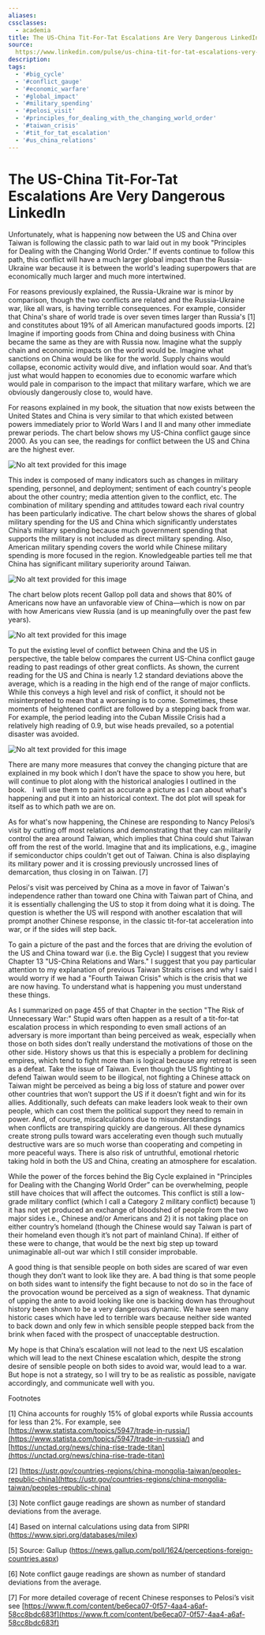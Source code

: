 ```yaml
---
aliases:
cssclasses:
  - academia
title: The US-China Tit-For-Tat Escalations Are Very Dangerous LinkedIn
source: 
  https://www.linkedin.com/pulse/us-china-tit-for-tat-escalations-very-dangerous-ray-dalio/
description:
tags:
  - '#big_cycle'
  - '#conflict_gauge'
  - '#economic_warfare'
  - '#global_impact'
  - '#military_spending'
  - '#pelosi_visit'
  - '#principles_for_dealing_with_the_changing_world_order'
  - '#taiwan_crisis'
  - '#tit_for_tat_escalation'
  - '#us_china_relations'
---
```

# The US-China Tit-For-Tat Escalations Are Very Dangerous LinkedIn

Unfortunately,  what is happening now between the US and China over Taiwan is following the classic path to war laid out in my book "Principles for Dealing with the Changing World Order.” If events continue to follow this path,  this conflict will have a much larger global impact than the Russia-Ukraine war because it is between the world's leading superpowers that are economically much larger and much more intertwined.

For reasons previously explained,  the Russia-Ukraine war is minor by comparison,  though the two conflicts are related and the Russia-Ukraine war,  like all wars,  is having terrible consequences. For example,  consider that China's share of world trade is over seven times larger than Russia's \[1\] and constitutes about 19% of all American manufactured goods imports. \[2\] Imagine if importing goods from China and doing business with China became the same as they are with Russia now. Imagine what the supply chain and economic impacts on the world would be. Imagine what sanctions on China would be like for the world. Supply chains would collapse,  economic activity would dive,  and inflation would soar. And that’s just what would happen to economies due to economic warfare which would pale in comparison to the impact that military warfare,  which we are obviously dangerously close to,  would have.

For reasons explained in my book,  the situation that now exists between the United States and China is very similar to that which existed between powers immediately prior to World Wars I and II and many other immediate prewar periods. The chart below shows my US-China conflict gauge since 2000. As you can see,  the readings for conflict between the US and China are the highest ever.

![No alt text provided for this image](https://media.licdn.com/dms/image/v2/D4E12AQEwrGMQVB090Q/article-inline_image-shrink_1500_2232/article-inline_image-shrink_1500_2232/0/1659966772532?e=1738800000&v=beta&t=XRC1-qu3HKPkMeG3P1tQGDfBBZ_0Y1mSc8jyhdNDYAk)

This index is composed of many indicators such as changes in military spending,  personnel,  and deployment; sentiment of each country's people about the other country; media attention given to the conflict,  etc. The combination of military spending and attitudes toward each rival country has been particularly indicative. The chart below shows the shares of global military spending for the US and China which significantly understates China’s military spending because much government spending that supports the military is not included as direct military spending. Also,  American military spending covers the world while Chinese military spending is more focused in the region. Knowledgeable parties tell me that China has significant military superiority around Taiwan.

![No alt text provided for this image](https://media.licdn.com/dms/image/v2/D4E12AQFrMzVPOVXkFQ/article-inline_image-shrink_1500_2232/article-inline_image-shrink_1500_2232/0/1659966790784?e=1738800000&v=beta&t=-mQuc2Se0p3ehQ9s-y_5QN7zBNfO212t5XfKkV-xvVI)

The chart below plots recent Gallop poll data and shows that 80% of Americans now have an unfavorable view of China—which is now on par with how Americans view Russia (and is up meaningfully over the past few years).

![No alt text provided for this image](https://media.licdn.com/dms/image/v2/D4E12AQEMdh8TIGDY5A/article-inline_image-shrink_1500_2232/article-inline_image-shrink_1500_2232/0/1659966812327?e=1738800000&v=beta&t=PjamaiNkH-wCpj_8NcDpOD5D86c4EqvS47nCfH46kTE)

To put the existing level of conflict between China and the US in perspective,  the table below compares the current US-China conflict gauge reading to past readings of other great conflicts. As shown,  the current reading for the US and China is nearly 1.2 standard deviations above the average,  which is a reading in the high end of the range of major conflicts. While this conveys a high level and risk of conflict,  it should not be misinterpreted to mean that a worsening is to come. Sometimes,  these moments of heightened conflict are followed by a stepping back from war. For example,  the period leading into the Cuban Missile Crisis had a relatively high reading of 0.9,  but wise heads prevailed,  so a potential disaster was avoided.

![No alt text provided for this image](https://media.licdn.com/dms/image/v2/D4E12AQGQ68V5ISIXFw/article-inline_image-shrink_1500_2232/article-inline_image-shrink_1500_2232/0/1659966844955?e=1738800000&v=beta&t=d8X-54GcuQLDJy2WwJfSz6qs5ktKOvXWdF4h_d1Y7Fw)

There are many more measures that convey the changing picture that are explained in my book which I don’t have the space to show you here,  but will continue to plot along with the historical analogies I outlined in the book.   I will use them to paint as accurate a picture as I can about what's happening and put it into an historical context. The dot plot will speak for itself as to which path we are on.

As for what's now happening,  the Chinese are responding to Nancy Pelosi’s visit by cutting off most relations and demonstrating that they can militarily control the area around Taiwan,  which implies that China could shut Taiwan off from the rest of the world. Imagine that and its implications,  e.g.,  imagine if semiconductor chips couldn't get out of Taiwan. China is also displaying its military power and it is crossing previously uncrossed lines of demarcation,  thus closing in on Taiwan. \[7\]

Pelosi's visit was perceived by China as a move in favor of Taiwan's independence rather than toward one China with Taiwan part of China,  and it is essentially challenging the US to stop it from doing what it is doing. The question is whether the US will respond with another escalation that will prompt another Chinese response,  in the classic tit-for-tat acceleration into war,  or if the sides will step back.

To gain a picture of the past and the forces that are driving the evolution of the US and China toward war (i.e. the Big Cycle) I suggest that you review Chapter 13 "US-China Relations and Wars." I suggest that you pay particular attention to my explanation of previous Taiwan Straits crises and why I said I would worry if we had a "Fourth Taiwan Crisis" which is the crisis that we are now having. To understand what is happening you must understand these things.

As I summarized on page 455 of that Chapter in the section "The Risk of Unnecessary War:" Stupid wars often happen as a result of a tit-for-tat escalation process in which responding to even small actions of an adversary is more important than being perceived as weak,  especially when those on both sides don’t really understand the motivations of those on the other side. History shows us that this is especially a problem for declining empires,  which tend to fight more than is logical because any retreat is seen as a defeat. Take the issue of Taiwan. Even though the US fighting to defend Taiwan would seem to be illogical,  not fighting a Chinese attack on Taiwan might be perceived as being a big loss of stature and power over other countries that won’t support the US if it doesn’t fight and win for its allies. Additionally,  such defeats can make leaders look weak to their own people,  which can cost them the political support they need to remain in power. And,  of course,  miscalculations due to misunderstandings when conflicts are transpiring quickly are dangerous. All these dynamics create strong pulls toward wars accelerating even though such mutually destructive wars are so much worse than cooperating and competing in more peaceful ways. There is also risk of untruthful,  emotional rhetoric taking hold in both the US and China,  creating an atmosphere for escalation.

While the power of the forces behind the Big Cycle explained in "Principles for Dealing with the Changing World Order” can be overwhelming,  people still have choices that will affect the outcomes. This conflict is still a low-grade military conflict (which I call a Category 2 military conflict) because 1) it has not yet produced an exchange of bloodshed of people from the two major sides i.e.,  Chinese and/or Americans and 2) it is not taking place on either country’s homeland (though the Chinese would say Taiwan is part of their homeland even though it’s not part of mainland China). If either of these were to change,  that would be the next big step up toward unimaginable all-out war which I still consider improbable.

A good thing is that sensible people on both sides are scared of war even though they don’t want to look like they are. A bad thing is that some people on both sides want to intensify the fight because to not do so in the face of the provocation wound be perceived as a sign of weakness. That dynamic of upping the ante to avoid looking like one is backing down has throughout history been shown to be a very dangerous dynamic. We have seen many historic cases which have led to terrible wars because neither side wanted to back down and only few in which sensible people stepped back from the brink when faced with the prospect of unacceptable destruction.

My hope is that China’s escalation will not lead to the next US escalation which will lead to the next Chinese escalation which,  despite the strong desire of sensible people on both sides to avoid war,  would lead to a war. But hope is not a strategy,  so I will try to be as realistic as possible,  navigate accordingly,  and communicate well with you.

Footnotes

\[1\] China accounts for roughly 15% of global exports while Russia accounts for less than 2%. For example,  see [https://www.statista.com/topics/5947/trade-in-russia/](https://www.statista.com/topics/5947/trade-in-russia/) and [https://unctad.org/news/china-rise-trade-titan](https://unctad.org/news/china-rise-trade-titan)

\[2\] [https://ustr.gov/countries-regions/china-mongolia-taiwan/peoples-republic-china](https://ustr.gov/countries-regions/china-mongolia-taiwan/peoples-republic-china)

\[3\] Note conflict gauge readings are shown as number of standard deviations from the average.

\[4\] Based on internal calculations using data from SIPRI (https://www.sipri.org/databases/milex)

\[5\] Source: Gallup (https://news.gallup.com/poll/1624/perceptions-foreign-countries.aspx)

\[6\] Note conflict gauge readings are shown as number of standard deviations from the average.

\[7\] For more detailed coverage of recent Chinese responses to Pelosi’s visit see [https://www.ft.com/content/be6eca07-0f57-4aa4-a6af-58cc8bdc683f](https://www.ft.com/content/be6eca07-0f57-4aa4-a6af-58cc8bdc683f)